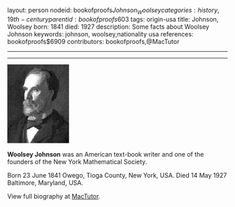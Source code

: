layout: person
nodeid: bookofproofs$Johnson_Woolsey
categories: history,19th-century
parentid: bookofproofs$603
tags: origin-usa
title: Johnson, Woolsey
born: 1841
died: 1927
description: Some facts about Woolsey Johnson
keywords: johnson, woolsey,nationality usa
references: bookofproofs$6909
contributors: bookofproofs,@MacTutor

---


---

![Johnson_Woolsey.jpg](https://github.com/bookofproofs/bookofproofs.github.io/blob/main/_sources/_assets/images/portraits/Johnson_Woolsey.jpg?raw=true)

**Woolsey Johnson** was an American text-book writer and one of the founders of the New York Mathematical Society.

Born 23 June 1841 Owego, Tioga County, New York, USA. Died 14 May 1927 Baltimore, Maryland, USA.


View full biography at [MacTutor](https://mathshistory.st-andrews.ac.uk/Biographies/Johnson_Woolsey/).